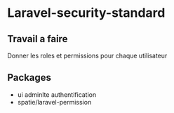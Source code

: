 # Laravel-security-standard

## Travail a faire

Donner les roles et permissions pour chaque utilisateur

## Packages

- ui adminlte authentification
- spatie/laravel-permission